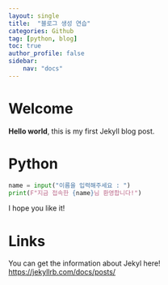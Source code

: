 ```yaml
---
layout: single
title:  "블로그 생성 연습"
categories: Github
tag: [python, blog]
toc: true
author_profile: false
sidebar: 
    nav: "docs"
---
```


# Welcome

**Hello world**, 
this is my first Jekyll blog post.

# Python
```python
name = input("이름을 입력해주세요 : ")
print(F"지금 접속한 {name}님 환영합니다!")
```

I hope you like it!
# Links
You can get the information about Jekyl here!
<https://jekyllrb.com/docs/posts/>
